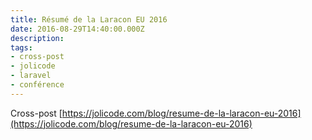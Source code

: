 ```yaml
---
title: Résumé de la Laracon EU 2016
date: 2016-08-29T14:40:00.000Z
description:
tags:
- cross-post
- jolicode
- laravel
- conférence
---
```


Cross-post [https://jolicode.com/blog/resume-de-la-laracon-eu-2016](https://jolicode.com/blog/resume-de-la-laracon-eu-2016)
